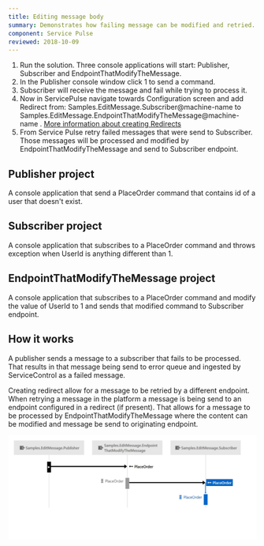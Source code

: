 ```yaml
---
title: Editing message body
summary: Demonstrates how failing message can be modified and retried.
component: Service Pulse
reviewed: 2018-10-09
---
```



 1. Run the solution. Three console applications will start: Publisher, Subscriber and EndpointThatModifyTheMessage.
 1. In the Publisher console window click 1 to send a command.
 1. Subscriber will receive the message and fail while trying to process it.
 1. Now in ServicePulse navigate towards Configuration screen and add Redirect from: Samples.EditMessage.Subscriber@machine-name to Samples.EditMessage.EndpointThatModifyTheMessage@machine-name . [More information about creating Redirects](/servicepulse/redirect.md)
 1. From Service Pulse retry failed messages that were send to Subscriber. Those messages will be processed and modified by EndpointThatModifyTheMessage and send to Subscriber endpoint.


## Publisher project

A console application that send a PlaceOrder command that contains id of a user that doesn't exist.


## Subscriber project

A console application that subscribes to a PlaceOrder command and throws exception when UserId is anything different than 1.

## EndpointThatModifyTheMessage project

A console application that subscribes to a PlaceOrder command and modify the value of UserId to 1 and sends that modified command to Subscriber endpoint.

## How it works

A publisher sends a message to a subscriber that fails to be processed. That results in that message being send to error queue and ingested by ServiceControl as a failed message. 

Creating redirect allow for a message to be retried by a different endpoint. When retrying a message in the platform a message is being send to an endpoint configured in a redirect (if present). That allows for a message to be processed by EndpointThatModifyTheMessage where the content can be modified and message be send to originating endpoint. 

![](images/message-diagram.jpg)